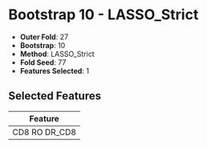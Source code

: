# Bootstrap 10 - LASSO_Strict

- **Outer Fold**: 27
- **Bootstrap**: 10
- **Method**: LASSO_Strict
- **Fold Seed**: 77
- **Features Selected**: 1

## Selected Features

| Feature |
|---------|
| CD8 RO DR_CD8 |
